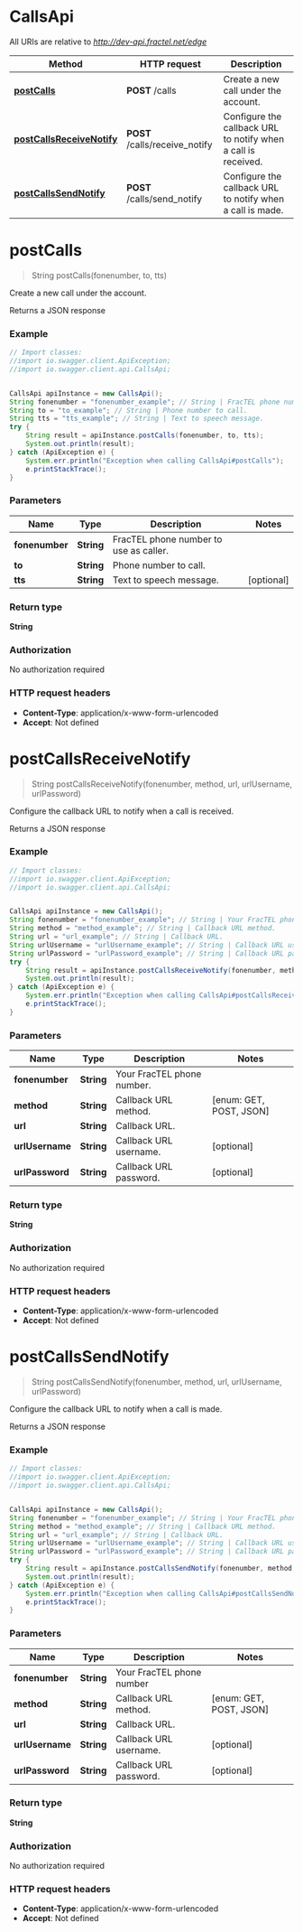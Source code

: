 # CallsApi

All URIs are relative to *http://dev-api.fractel.net/edge*

Method | HTTP request | Description
------------- | ------------- | -------------
[**postCalls**](CallsApi.md#postCalls) | **POST** /calls | Create a new call under the account.
[**postCallsReceiveNotify**](CallsApi.md#postCallsReceiveNotify) | **POST** /calls/receive_notify | Configure the callback URL to notify when a call is received.
[**postCallsSendNotify**](CallsApi.md#postCallsSendNotify) | **POST** /calls/send_notify | Configure the callback URL to notify when a call is made.


<a name="postCalls"></a>
# **postCalls**
> String postCalls(fonenumber, to, tts)

Create a new call under the account.

Returns a JSON response

### Example
```java
// Import classes:
//import io.swagger.client.ApiException;
//import io.swagger.client.api.CallsApi;


CallsApi apiInstance = new CallsApi();
String fonenumber = "fonenumber_example"; // String | FracTEL phone number to use as caller.
String to = "to_example"; // String | Phone number to call.
String tts = "tts_example"; // String | Text to speech message.
try {
    String result = apiInstance.postCalls(fonenumber, to, tts);
    System.out.println(result);
} catch (ApiException e) {
    System.err.println("Exception when calling CallsApi#postCalls");
    e.printStackTrace();
}
```

### Parameters

Name | Type | Description  | Notes
------------- | ------------- | ------------- | -------------
 **fonenumber** | **String**| FracTEL phone number to use as caller. |
 **to** | **String**| Phone number to call. |
 **tts** | **String**| Text to speech message. | [optional]

### Return type

**String**

### Authorization

No authorization required

### HTTP request headers

 - **Content-Type**: application/x-www-form-urlencoded
 - **Accept**: Not defined

<a name="postCallsReceiveNotify"></a>
# **postCallsReceiveNotify**
> String postCallsReceiveNotify(fonenumber, method, url, urlUsername, urlPassword)

Configure the callback URL to notify when a call is received.

Returns a JSON response

### Example
```java
// Import classes:
//import io.swagger.client.ApiException;
//import io.swagger.client.api.CallsApi;


CallsApi apiInstance = new CallsApi();
String fonenumber = "fonenumber_example"; // String | Your FracTEL phone number.
String method = "method_example"; // String | Callback URL method.
String url = "url_example"; // String | Callback URL.
String urlUsername = "urlUsername_example"; // String | Callback URL username.
String urlPassword = "urlPassword_example"; // String | Callback URL password.
try {
    String result = apiInstance.postCallsReceiveNotify(fonenumber, method, url, urlUsername, urlPassword);
    System.out.println(result);
} catch (ApiException e) {
    System.err.println("Exception when calling CallsApi#postCallsReceiveNotify");
    e.printStackTrace();
}
```

### Parameters

Name | Type | Description  | Notes
------------- | ------------- | ------------- | -------------
 **fonenumber** | **String**| Your FracTEL phone number. |
 **method** | **String**| Callback URL method. | [enum: GET, POST, JSON]
 **url** | **String**| Callback URL. |
 **urlUsername** | **String**| Callback URL username. | [optional]
 **urlPassword** | **String**| Callback URL password. | [optional]

### Return type

**String**

### Authorization

No authorization required

### HTTP request headers

 - **Content-Type**: application/x-www-form-urlencoded
 - **Accept**: Not defined

<a name="postCallsSendNotify"></a>
# **postCallsSendNotify**
> String postCallsSendNotify(fonenumber, method, url, urlUsername, urlPassword)

Configure the callback URL to notify when a call is made.

Returns a JSON response

### Example
```java
// Import classes:
//import io.swagger.client.ApiException;
//import io.swagger.client.api.CallsApi;


CallsApi apiInstance = new CallsApi();
String fonenumber = "fonenumber_example"; // String | Your FracTEL phone number
String method = "method_example"; // String | Callback URL method.
String url = "url_example"; // String | Callback URL.
String urlUsername = "urlUsername_example"; // String | Callback URL username.
String urlPassword = "urlPassword_example"; // String | Callback URL password.
try {
    String result = apiInstance.postCallsSendNotify(fonenumber, method, url, urlUsername, urlPassword);
    System.out.println(result);
} catch (ApiException e) {
    System.err.println("Exception when calling CallsApi#postCallsSendNotify");
    e.printStackTrace();
}
```

### Parameters

Name | Type | Description  | Notes
------------- | ------------- | ------------- | -------------
 **fonenumber** | **String**| Your FracTEL phone number |
 **method** | **String**| Callback URL method. | [enum: GET, POST, JSON]
 **url** | **String**| Callback URL. |
 **urlUsername** | **String**| Callback URL username. | [optional]
 **urlPassword** | **String**| Callback URL password. | [optional]

### Return type

**String**

### Authorization

No authorization required

### HTTP request headers

 - **Content-Type**: application/x-www-form-urlencoded
 - **Accept**: Not defined

